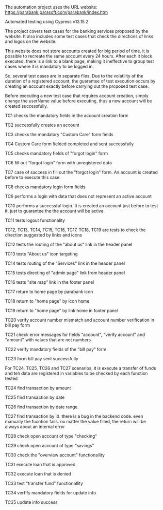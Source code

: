 The automation project uses the URL website:
https://parabank.parasoft.com/parabank/index.htm

Automated testing using Cypress v13.15.2


The project covers test cases for the banking services proposed by the website. It also includes some test cases that check the directions of links and logos on the website.

This website does not store accounts created for big period of time. it is possible to recreate the same account every 24 hours. After each it block executed, there is a link to a blank page, making it ineffective to group test cases where it is mandatory to be logged in. 

So, several test cases are in separate files. Due to the volatility of the duration of a registered account, the guarantee of test execution occurs by creating an account exactly before carrying out the proposed test case.

Before executing a new test case that requires account creation, simply change the userName value before executing, thus a new account will be created successfully.

TC1 checks the mandatory fields in the account creation form

TC2 successfully creates an account

TC3 checks the mandatory "Custom Care" form fields

TC4 Custom Care form fielded completed and sent successfully

TC5 checks mandatory fields of "forgot login" form

TC6 fill out "forgot login" form with unregistered data

TC7 case of success in fill out the "forgot login" form. An account is created before to execute this case.

TC8 checks mandatory login form  fields

TC9 performs a login with data that does not represent an active account

TC10 performs a successful login. It is created an account just before to test it, just to guarantee the the account will be active

TC11 tests logout functionality


TC12, TC13, TC14, TC15, TC16, TC17, TC18, TC19 are tests to check the direction suggested by links and icons

TC12 tests the routing of the "about us" link in the header panel

TC13 tests "About us" icon targeting

TC14 tests routing of the "Services" link in the header panel

TC15 tests directing of "admin page" link from header panel

TC16 tests "site map" link in the footer panel

TC17 return to home page by parabank icon

TC18 return to "home page" by icon home

TC19 return to "home page" by link home in footer panel

TC20 verify account number mismatch and account number verification in bill pay form

TC21 check error messages for fields "account", "verify account" and "amount" with values ​​that are not numbers

TC22 verify mandatory fields of the "bill pay" form

TC23 form bill pay sent successfully

For TC24, TC25, TC26 and TC27 scenarios, it is execute a transfer of funds and teh data are registered in variables to be checked by each function tested

TC24 find transaction by amount

TC25 find transaction by date

TC26 find transaction by date range.

TC27 find transaction by id. there is a bug in the backend code. even manually the fucntion fails. no matter the value filled, the return will be always about an internal error

TC28 check open account  of type "checking"

TC29 check open account of type "savings"

TC30 check the "overview account" functionallity

TC31 execute loan that is approved

TC32 execute loan that is denied

TC33 test  "transfer fund" functionallity

TC34 verfify mandatory fields for update info

TC35 update info success













